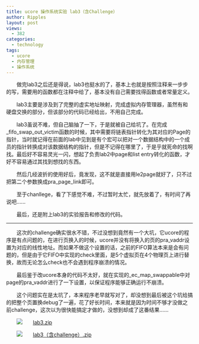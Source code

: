 ```yaml
---
title: ucore 操作系统实验 lab3（含Challenge）
author: Ripples
layout: post
views:
  - 382
categories:
  - technology
tags:
  - ucore
  - 内存管理
  - 操作系统
---
```

<p dir="ltr" style="text-indent: 2em;">
  做完lab3之后还是得说，lab3也挺水的了，基本上也就是按照注释来一步步的写，需要用的函数都在注释中给了，基本没有自己需要找得函数或者常量定义。
</p>

<p dir="ltr" style="text-indent: 2em;">
  lab3主要是涉及到了完整的虚实地址映射，完成虚拟内存管理器，虽然有和硬盘交换的部分，但该部分的代码已经给出，不用自己完成。
</p>

<!--more-->

<p dir="ltr" style="text-indent: 2em;">
  lab3虽说不难，但自己脑抽了一下，于是就被自己给坑了。在完成_fifo_swap_out_victim函数的时候，其中需要将链表指针转化为其对应的Page的指针，当时就记得在前面的lab中见到是有个宏可以把对一个数据结构中的一个成员的指针转换成对该数据结构的指针，但是不记得在哪里了，于是乎就死命的找啊找。最后好不容易灵光一闪，想起了负责lab2中page和list entry转化的函数，才好不容易通过其找到想找的东西。
</p>

<p dir="ltr" style="text-indent: 2em;">
  然后几经波折的使用好后，竟发现，这不就是直接用le2page就好了，只不过把第二个参数换成pra_page_link即可。
</p>

<p dir="ltr" style="text-indent: 2em;">
  至于chanllege，看了下感觉不难，不过暂时太忙，就先放着了，有时间了再说吧……
</p>

<p dir="ltr" style="text-indent: 2em;">
  最后，还是附上lab3的实验报告和修改的代码。
</p>

* * *

<p style="text-indent: 2em;">
  这次的challenge确实很水不错，不过没想到竟然有一个大坑，它ucore的程序是有点问题的，在进行页换入的时候，ucore并没有将换入的页的pra_vaddr设置为对应的线性地址。而如果不做这个设置的话，之前的FIFO算法本来是会有问题的，但是由于它FIFO中实现的check里面，是5个虚拟页在4个物理页上进行替换，故而无论怎么check也不会遇到程序崩溃的情况。
</p>

<p style="text-indent: 2em;">
  最后鉴于改ucore本身的代码不太好，就在实现的_ec_map_swappable中对page的pra_vaddr进行了一下设置，以保证程序能够正确运行不崩溃。
</p>

<p style="text-indent: 2em;">
  这个问题实在是太坑了，本来程序老早就写对了，却没想到最后被这个坑给搞的把整个页置换debug了一遍，花了好长时间，本来就是因为时间不够才没做之前challenge，这次以为很快能搞定才做的，没想到却成了这番结果……
</p>

<p dir="ltr" style="text-indent: 2em;">
  <img src="http://geekjayvic.sinaapp.com/wp-content/plugins/wp-ueditor2/ueditor/dialogs/attachment/fileTypeImages/icon_rar.gif" style="line-height: 16px; text-indent: 2em;" /><a href="http://geekjayvic-wordpress.stor.sinaapp.com/uploads/2014/11/lab3.zip" style="line-height: 16px; text-indent: 2em;">lab3.zip</a>
</p>

<p style="line-height: 16px; text-indent: 2em;">
  <img src="http://geekjayvic.sinaapp.com/wp-content/plugins/wp-ueditor2/ueditor/dialogs/attachment/fileTypeImages/icon_rar.gif" /><a href="http://geekjayvic-wordpress.stor.sinaapp.com/uploads/2014/11/lab3（含challenge）.zip">lab3（含challenge）.zip</a>
</p>
